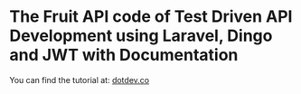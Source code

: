 # The Fruit API code of Test Driven API Development using Laravel, Dingo and JWT with Documentation

You can find the tutorial at: [dotdev.co](https://dotdev.co/test-driven-api-development-using-laravel-dingo-and-jwt-with-documentation-ae4014260148#.h7904n5v4)
